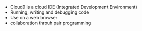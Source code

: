 - Cloud9 is a cloud IDE (Integrated Development Environment)
- Running, writing and debugging code
- Use on a web browser
- collaboration throuh pair programming
